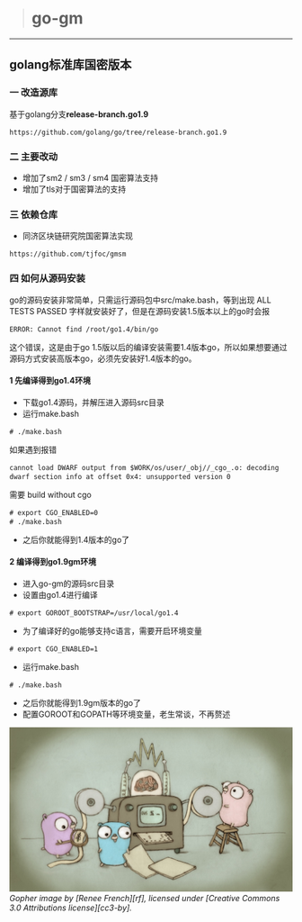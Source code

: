 > # go-gm
---

## golang标准库国密版本

### 一 改造源库
基于golang分支**release-branch.go1.9**
```
https://github.com/golang/go/tree/release-branch.go1.9
```

### 二 主要改动
+ 增加了sm2 / sm3 / sm4 国密算法支持
+ 增加了tls对于国密算法的支持

### 三 依赖仓库
+ 同济区块链研究院国密算法实现
```
https://github.com/tjfoc/gmsm
```

### 四 如何从源码安装
go的源码安装非常简单，只需运行源码包中src/make.bash，等到出现 ALL TESTS PASSED 字样就安装好了，但是在源码安装1.5版本以上的go时会报
```
ERROR: Cannot find /root/go1.4/bin/go
```
这个错误，这是由于go 1.5版以后的编译安装需要1.4版本go，所以如果想要通过源码方式安装高版本go，必须先安装好1.4版本的go。

#### 1 先编译得到go1.4环境
+ 下载go1.4源码，并解压进入源码src目录
+ 运行make.bash
```
# ./make.bash
```
如果遇到报错
```
cannot load DWARF output from $WORK/os/user/_obj//_cgo_.o: decoding dwarf section info at offset 0x4: unsupported version 0
```
需要 build without cgo
```
# export CGO_ENABLED=0
# ./make.bash
```
+ 之后你就能得到1.4版本的go了

#### 2 编译得到go1.9gm环境

+ 进入go-gm的源码src目录
+ 设置由go1.4进行编译
```
# export GOROOT_BOOTSTRAP=/usr/local/go1.4
```
+ 为了编译好的go能够支持c语言，需要开启环境变量
```
# export CGO_ENABLED=1
```
+ 运行make.bash
```
# ./make.bash
```
+ 之后你就能得到1.9gm版本的go了
+ 配置GOROOT和GOPATH等环境变量，老生常谈，不再赘述

![Gopher image](doc/gopher/fiveyears.jpg)
*Gopher image by [Renee French][rf], licensed under [Creative Commons 3.0 Attributions license][cc3-by].*
